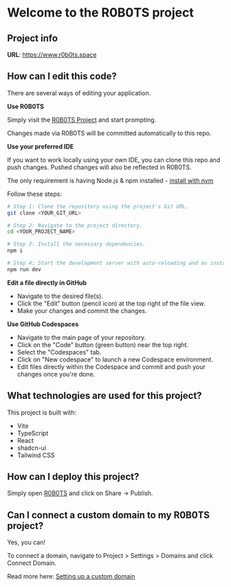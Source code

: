 # Welcome to the R0B0TS project

## Project info

**URL**: https://www.r0b0ts.space

## How can I edit this code?

There are several ways of editing your application.

**Use R0B0TS**

Simply visit the [R0B0TS Project](https://www.r0b0ts.space) and start prompting.

Changes made via R0B0TS will be committed automatically to this repo.

**Use your preferred IDE**

If you want to work locally using your own IDE, you can clone this repo and push changes. Pushed changes will also be reflected in R0B0TS.

The only requirement is having Node.js & npm installed - [install with nvm](https://github.com/nvm-sh/nvm#installing-and-updating)

Follow these steps:

```sh
# Step 1: Clone the repository using the project's Git URL.
git clone <YOUR_GIT_URL>

# Step 2: Navigate to the project directory.
cd <YOUR_PROJECT_NAME>

# Step 3: Install the necessary dependencies.
npm i

# Step 4: Start the development server with auto-reloading and an instant preview.
npm run dev
```

**Edit a file directly in GitHub**

- Navigate to the desired file(s).
- Click the "Edit" button (pencil icon) at the top right of the file view.
- Make your changes and commit the changes.

**Use GitHub Codespaces**

- Navigate to the main page of your repository.
- Click on the "Code" button (green button) near the top right.
- Select the "Codespaces" tab.
- Click on "New codespace" to launch a new Codespace environment.
- Edit files directly within the Codespace and commit and push your changes once you're done.

## What technologies are used for this project?

This project is built with:

- Vite
- TypeScript
- React
- shadcn-ui
- Tailwind CSS

## How can I deploy this project?

Simply open [R0B0TS](https://www.r0b0ts.space) and click on Share -> Publish.

## Can I connect a custom domain to my R0B0TS project?

Yes, you can!

To connect a domain, navigate to Project > Settings > Domains and click Connect Domain.

Read more here: [Setting up a custom domain](https://www.r0b0ts.space/docs/custom-domain#step-by-step-guide)
